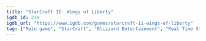 ```yaml
---
title: "StarCraft II: Wings of Liberty"
igdb_id: 239
igdb_url: "https://www.igdb.com/games/starcraft-ii-wings-of-liberty"
tag: ["Main game", "StarCraft", "Blizzard Entertainment", "Real Time Strategy (RTS)", "Strategy", "Single player", "Multiplayer", "Co-operative", "Bird view / Isometric", "Action", "Science fiction", "Warfare"]
---
```


